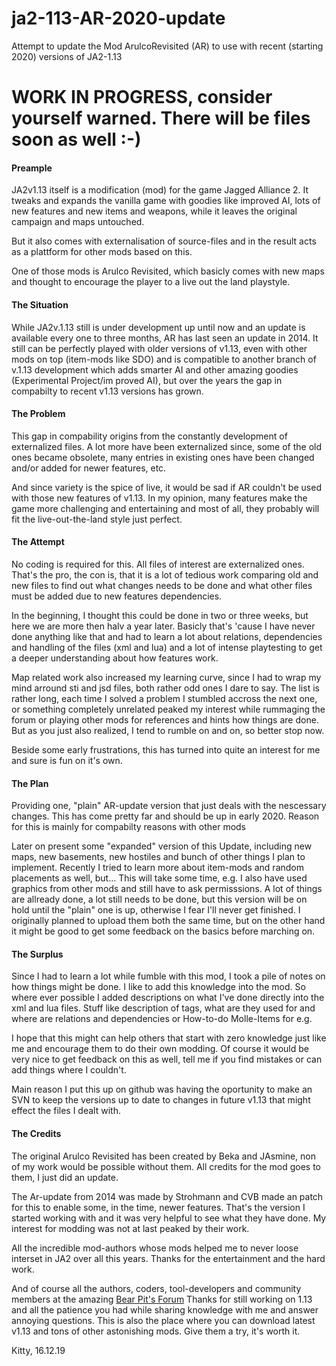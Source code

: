#                                      ja2-113-AR-2020-update

 <p>Attempt to update the Mod ArulcoRevisited (AR) to use with recent (starting 2020) versions of JA2-1.13</p>

# WORK IN PROGRESS, consider yourself warned. There will be files soon as well :-)

 <h4>Preample </h4>
 
 <p>JA2v1.13 itself is a modification (mod) for the game Jagged Alliance 2. It tweaks and expands the vanilla game with goodies
  like improved AI, lots of new features and new items and weapons, while it leaves the original campaign and maps untouched.</p> 
  <p>But it also comes with externalisation of source-files and in the result acts as a plattform for other mods based on this.</p>
  
  <p>One of those mods is Arulco Revisited, which basicly comes with new maps and thought to encourage the player to a live out the
land playstyle.</p>

<h4>The Situation </h4>

<p>While JA2v.1.13 still is under development up until now and an update is available every one to three months, AR has last seen 
an update in 2014. It still can be perfectly played with older versions of v1.13, even with other mods on top (item-mods like SDO) 
and is compatible to another branch of v.1.13 development which adds smarter AI and other amazing goodies (Experimental Project/im
proved AI), but over the years the gap in compabilty to recent v1.13 versions has grown.</p>

<h4>The Problem </h4>

<p>This gap in compability origins from the constantly development of externalized files. A lot more have been externalized since, 
some of the old ones became obsolete, many entries in existing ones have been changed and/or added for newer features, etc.</p>
<p>And since variety is the spice of live, it would be sad if AR couldn't be used with those new features of v1.13. In my opinion,
many features make the game more challenging and entertaining and most of all, they probably will fit the live-out-the-land style 
just perfect.</p>

<h4>The Attempt </h4>

<p>No coding is required for this. All files of interest are externalized ones. That's the pro, the con is, that it is a lot of tedious work comparing old and new files to find out what changes needs to be done and what other files must be added due to new features dependencies.</p>
 <p>In the beginning, I thought this could be done in two or three weeks, but here we are more then halv a year later. Basicly that's 'cause I have never done anything like that and had to learn a lot about relations, dependencies and handling of the files (xml and lua) and a lot of intense playtesting to get a deeper understanding about how features work.</p> 
 <p>Map related work also increased my learning curve, since I had to wrap my mind arround sti and jsd files, both rather odd ones I dare to say. The list is rather long, each time I solved a problem I stumbled accross the next one, or something completely unrelated peaked my interest while rummaging the forum or playing other mods for references and hints how things are done. But as you just also realized, I tend to rumble on and on, so better stop now.</p>
 <p>Beside some early frustrations, this has turned into quite an interest for me and sure is fun on it's own.</p>
  
 <h4>The Plan </h4> 
  
  <p>Providing one, "plain" AR-update version that just deals with the nescessary changes. This has come pretty far and should be up in early 2020. Reason for this is mainly for compabilty reasons with other mods </p>
  
  <p>Later on present some "expanded" version of this Update, including new maps, new basements, new hostiles and bunch of other things I plan to implement. Recently I tried to learn more about item-mods and random placements as well, but... This will take some time, e.g. I also have used graphics from other mods and still have to ask permisssions. A lot of things are allready done, a lot still needs to be done, but this version will be on hold until the "plain" one is up, otherwise I fear I'll never get finished. I originally planned to upload them both the same time, but on the other hand it might be good to get some feedback on the basics before marching on. </p>
  
<h4>The Surplus </h4>  

<p>Since I had to learn a lot while fumble with this mod, I took a pile of notes on how things might be done. I like to add this knowledge into the mod. So where ever possible I added descriptions on what I've done directly into the xml and lua files. Stuff like description of tags, what are they used for and where are relations and dependencies or How-to-do Molle-Items for e.g. </p>
 <p>I hope that this might can help others that start with zero knowledge just like me and encourage them to do their own modding. Of course it would be very nice to get feedback on this as well, tell me if you find mistakes or can add things where I couldn't. </p> 
 
 <p>Main reason I put this up on github was having the oportunity to make an SVN to keep the versions up to date to changes in future v1.13 that might effect the files I dealt with. </p>
  
 <h4>The Credits </h4> 
 
  <p>The original Arulco Revisited has been created by Beka and JAsmine, non of my work would be possible without them. All credits for the mod goes to them, I just did an update.</p>
  
  <p>The Ar-update from 2014 was made by Strohmann and CVB made an patch for this to enable some, in the time, newer features. That's the version I started working with and it was very helpful to see what they have done. My interest for modding was not at last peaked by their work.</p>
  
  <p>All the incredible mod-authors whose mods helped me to never loose interset in JA2 over all this years. Thanks for the entertainment and the hard work.</p>
  
  <p>And of course all the authors, coders, tool-developers and community members at the amazing <a href="http://thepit.ja-galaxy-forum.com/">Bear Pit's Forum</a> Thanks for still working on 1.13 and all the patience you had while sharing knowledge with me and answer annoying questions. This is also the place where you can download latest v1.13 and tons of other astonishing mods. Give them a try, it's worth it.</p>
  
  
  Kitty, 16.12.19
  
  
  
  
  
  
  
  
  




 
 
